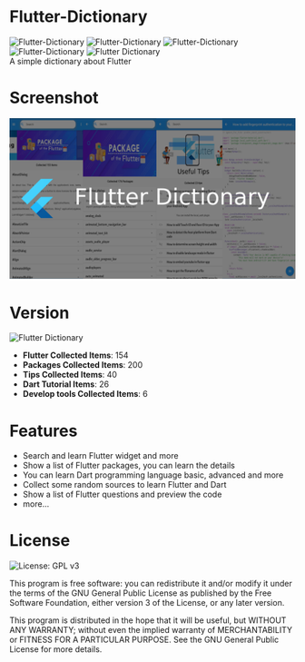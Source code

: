 # Flutter-Dictionary
![Flutter-Dictionary](https://img.shields.io/github/issues/zhangboheng/Flutter-Dictionary) ![Flutter-Dictionary](https://img.shields.io/github/forks/zhangboheng/Flutter-Dictionary) ![Flutter-Dictionary](https://img.shields.io/github/stars/zhangboheng/Flutter-Dictionary) ![Flutter-Dictionary](https://img.shields.io/github/license/zhangboheng/Flutter-Dictionary)  ![Flutter Dictionary](https://img.shields.io/badge/version-0.01-orange)  
A simple dictionary about Flutter

# Screenshot
![Flutter Dictionary](screenshot/thumbnail.png)

# Version
![Flutter Dictionary](https://img.shields.io/badge/version-0.01-orange)  
  - **Flutter Collected Items**: 154
  - **Packages Collected Items**: 200
  - **Tips Collected Items**: 40
  - **Dart Tutorial Items**: 26
  - **Develop tools Collected Items**: 6

# Features
  - Search and learn Flutter widget and more
  - Show a list of Flutter packages, you can learn the details
  - You can learn Dart programming language basic, advanced and more
  - Collect some random sources to learn Flutter and Dart
  - Show a list of Flutter questions and preview the code
  - more...

# License
![License: GPL v3](https://img.shields.io/badge/License-GPLv3-blue.svg)

This program is free software: you can redistribute it and/or modify it under the terms of the GNU General Public License as published by the Free Software Foundation, either version 3 of the License, or any later version.

This program is distributed in the hope that it will be useful, but WITHOUT ANY WARRANTY; without even the implied warranty of MERCHANTABILITY or FITNESS FOR A PARTICULAR PURPOSE. See the GNU General Public License for more details.